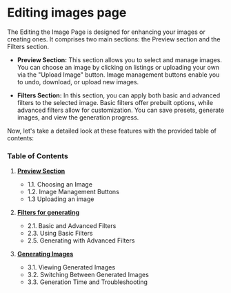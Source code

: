 
# Editing images page 

The Editing the Image Page is designed for enhancing your images or creating ones. It comprises two main sections: the Preview section
and the Filters section.

- **Preview Section:** This section allows you to select and manage images. You can choose an image by clicking on
  listings or uploading your own via the "Upload Image" button. Image management buttons enable you to undo, download,
  or upload new images.

- **Filters Section:** In this section, you can apply both basic and advanced filters to the selected image. Basic
  filters offer prebuilt options, while advanced filters allow for customization. You can save presets, generate images,
  and view the generation progress.

Now, let's take a detailed look at these features with the provided table of contents:

### Table of Contents

1. **[Preview Section](./UploadingImages)**
    - 1.1. Choosing an Image
    - 1.2. Image Management Buttons
    - 1.3 Uploading an image

2. **[Filters for generating](./FiltersForGenerating.md)**
    - 2.1. Basic and Advanced Filters
    - 2.3. Using Basic Filters
    - 2.5. Generating with Advanced Filters

3. **[Generating Images](./GeneratingImages.md)**
    - 3.1. Viewing Generated Images
    - 3.2. Switching Between Generated Images
    - 3.3. Generation Time and Troubleshooting
